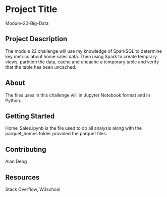 # Project Title
Module-22-Big-Data

## Project Description
The module 22 challenge will use my knowledge of SparkSQL to determine key metrics about home sales data. Then using Spark to create temprary views, partition the data, cache and uncache a temporary table and verify that the table has been uncached.

## About
The files uses in this challenge will in Jupyter Notebook format and in Python.<br />

## Getting Started
Home_Sales.ipynb is the file used to do all analysis along with the parquet_homes folder provided the parquet files.

## Contributing
Alan Deng

## Resources
Stack Overflow, W3school
